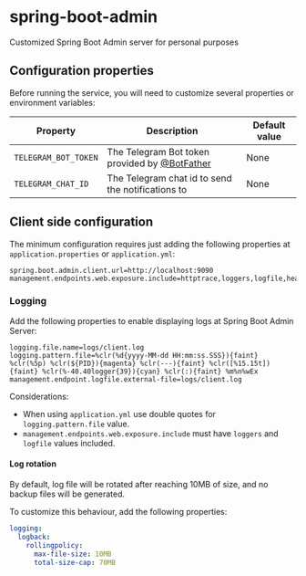 # spring-boot-admin
Customized Spring Boot Admin server for personal purposes

## Configuration properties

Before running the service, you will need to customize several properties or environment variables:

Property | Description | Default value
--|--|--
``TELEGRAM_BOT_TOKEN`` | The Telegram Bot token provided by [@BotFather](https://t.me/botfather) | None
``TELEGRAM_CHAT_ID`` | The Telegram chat id to send the notifications to | None

## Client side configuration

The minimum configuration requires just adding the following properties at ``application.properties`` or ``application.yml``:

```properties
spring.boot.admin.client.url=http://localhost:9090
management.endpoints.web.exposure.include=httptrace,loggers,logfile,health,info,metrics
```

### Logging

Add the following properties to enable displaying logs at Spring Boot Admin Server:

```properties
logging.file.name=logs/client.log
logging.pattern.file=%clr(%d{yyyy-MM-dd HH:mm:ss.SSS}){faint} %clr(%5p) %clr(${PID}){magenta} %clr(---){faint} %clr([%15.15t]){faint} %clr(%-40.40logger{39}){cyan} %clr(:){faint} %m%n%wEx
management.endpoint.logfile.external-file=logs/client.log
```

Considerations:
- When using ``application.yml`` use double quotes for ``logging.pattern.file`` value.
- ``management.endpoints.web.exposure.include`` must have ``loggers`` and ``logfile`` values included.

#### Log rotation

By default, log file will be rotated after reaching 10MB of size, and no backup files will be generated.

To customize this behaviour, add the following properties:

```yml
logging:
  logback:
    rollingpolicy:
      max-file-size: 10MB
      total-size-cap: 70MB
```



